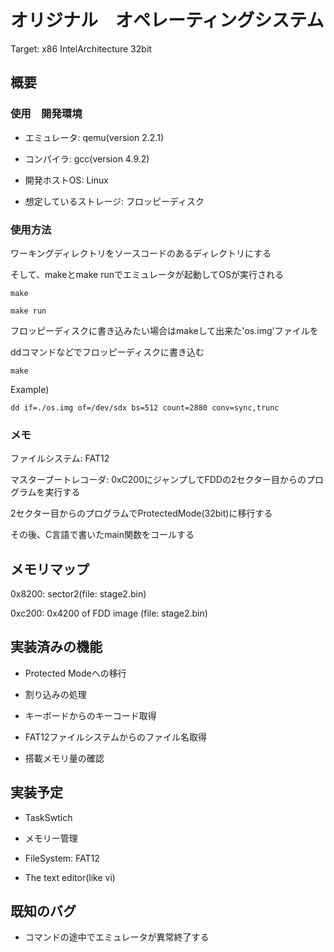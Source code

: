 ﻿オリジナル　オペレーティングシステム
====

Target: x86 IntelArchitecture 32bit

## 概要

### 使用　開発環境

* エミュレータ: qemu(version 2.2.1)

* コンパイラ: gcc(version 4.9.2)

* 開発ホストOS: Linux

* 想定しているストレージ: フロッピーディスク

### 使用方法

ワーキングディレクトリをソースコードのあるディレクトリにする

そして、makeとmake runでエミュレータが起動してOSが実行される

`make`

`make run`

フロッピーディスクに書き込みたい場合はmakeして出来た'os.img'ファイルを

ddコマンドなどでフロッピーディスクに書き込む

`make`

Example)

`dd if=./os.img of=/dev/sdx bs=512 count=2880 conv=sync,trunc`

### メモ

ファイルシステム: FAT12

マスターブートレコーダ: 0xC200にジャンプしてFDDの2セクター目からのプログラムを実行する

2セクター目からのプログラムでProtectedMode(32bit)に移行する

その後、C言語で書いたmain関数をコールする

## メモリマップ
0x8200: sector2(file: stage2.bin)

0xc200: 0x4200 of FDD image (file: stage2.bin)

## 実装済みの機能

* Protected Modeへの移行

* 割り込みの処理

* キーボードからのキーコード取得

* FAT12ファイルシステムからのファイル名取得

* 搭載メモリ量の確認

## 実装予定

* TaskSwtich

* メモリー管理

* FileSystem: FAT12

* The text editor(like vi)

## 既知のバグ

* コマンドの途中でエミュレータが異常終了する
